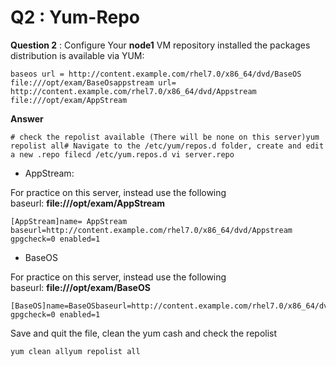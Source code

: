 Q2 : Yum-Repo
=============

**Question 2** : Configure Your **node1** VM repository installed the packages distribution is available via YUM:

```   
baseos url = http://content.example.com/rhel7.0/x86_64/dvd/BaseOS file:///opt/exam/BaseOsappstream url= http://content.example.com/rhel7.0/x86_64/dvd/Appstream file:///opt/exam/AppStream

```

**Answer**

```
# check the repolist available (There will be none on this server)yum repolist all# Navigate to the /etc/yum/repos.d folder, create and edit a new .repo filecd /etc/yum.repos.d vi server.repo

```

*   AppStream:
    

For practice on this server, instead use the following baseurl: **file:///opt/exam/AppStream**

```
[AppStream]name= AppStream baseurl=http://content.example.com/rhel7.0/x86_64/dvd/Appstream gpgcheck=0 enabled=1

```

*   BaseOS
    

For practice on this server, instead use the following baseurl: **file:///opt/exam/BaseOS**

``` 
[BaseOS]name=BaseOSbaseurl=http://content.example.com/rhel7.0/x86_64/dvd/BaseOs gpgcheck=0 enabled=1
```

Save and quit the file, clean the yum cash and check the repolist

```
yum clean allyum repolist all   
```
